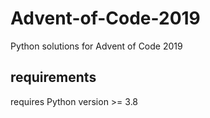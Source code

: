 # Advent-of-Code-2019
Python solutions for Advent of Code 2019

## requirements
requires Python version >= 3.8
